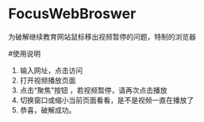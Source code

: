 # FocusWebBroswer
为破解继续教育网站鼠标移出视频暂停的问题，特制的浏览器

#使用说明
1. 输入网址，点击访问
2. 打开视频播放页面
3. 点击“聚焦”按钮 ，若视频暂停，请再次点击播放
4. 切换窗口或缩小当前页面看看，是不是视频一直在播放了
5. 恭喜，破解成功。
